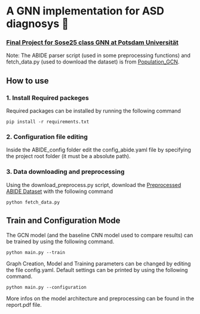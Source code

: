 # A GNN implementation for ASD diagnosys 🧠

### <ins>Final Project for Sose25 class GNN at Potsdam Universität </ins>
Note: The ABIDE parser script (used in some preprocessing functions) and fetch_data.py (used to download the dataset)  is from [Population_GCN](https://github.com/parisots/population-gcn). 

## How to use 

### 1. Install Required packeges
Required packages  can be installed by running the following command

```
pip install -r requirements.txt
```


### 2. Configuration file editing

 Inside the ABIDE_config folder edit the config_abide.yaml file by specifying the project root folder (it must be a absolute path).

### 3. Data downloading and preprocessing

Using the download_preprocess.py script, download the [Preprocessed ABIDE Dataset](http://preprocessed-connectomes-project.org/abide/)  with the following command

```
python fetch_data.py
```

## Train and Configuration Mode

The GCN model (and the baseline CNN model used to compare results) can be trained by using the following command.

```
python main.py --train
```

Graph Creation, Model and Training parameters can be changed by editing the file config.yaml. Default settings can be printed by using the following command.

```
python main.py --configuration
```


More infos on the model architecture and preprocessing can be found in the report.pdf file.


